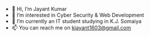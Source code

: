 - 👋 Hi, I’m Jayant Kumar
- 👀 I’m interested in Cyber Security & Web Development
- 🌱 I’m currently an IT student studying in K.J. Somaiya
- 📫 You can reach me on kjayant1603@gmail.com
<!---
Jayantk07/Jayantk07 is a ✨ special ✨ repository because its `README.md` (this file) appears on your GitHub profile.
You can click the Preview link to take a look at your changes.
--->
